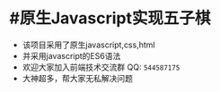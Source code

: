 #原生Javascript实现五子棋
=====
  * 该项目采用了原生javascript,css,html
  * 并采用javascript的ES6语法
  * 欢迎大家加入前端技术交流群 QQ: `544587175`
  * 大神超多，帮大家无私解决问题
